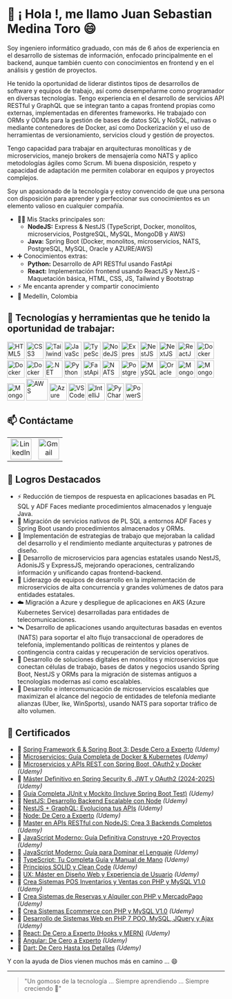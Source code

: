 # 👋 ¡ Hola !, me llamo Juan Sebastian Medina Toro 😄

Soy ingeniero informático graduado, con más de 6 años de experiencia en el desarrollo de sistemas de información, enfocado principalmente en el backend, aunque también cuento con conocimientos en frontend y en el análisis y gestión de proyectos.
 
He tenido la oportunidad de liderar distintos tipos de desarrollos de software y equipos de trabajo, así como desempeñarme como programador en diversas tecnologías. Tengo experiencia en el desarrollo de servicios API RESTful y GraphQL que se integran tanto a capas frontend propias como externas, implementadas en diferentes frameworks. He trabajado con ORMs y ODMs para la gestión de bases de datos SQL y NoSQL, nativas o mediante contenedores de Docker, así como Dockerización y el uso de herramientas de versionamiento, servicios cloud y gestión de proyectos.

Tengo capacidad para trabajar en arquitecturas monolíticas y de microservicios, manejo brokers de mensajería como NATS y aplico metodologías ágiles como Scrum. Mi buena disposición, respeto y capacidad de adaptación me permiten colaborar en equipos y proyectos complejos.

Soy un apasionado de la tecnología y estoy convencido de que una persona con disposición para aprender y perfeccionar sus conocimientos es un elemento valioso en cualquier compañía.

- 🧑‍💻 Mis Stacks principales son:
  - <b>NodeJS:</b> Express & NestJS (TypeScript, Docker, monolitos, microservicios, PostgreSQL, MySQL, MongoDB y AWS)
  - <b>Java:</b> Spring Boot (Docker, monolitos, microservicios, NATS, PostgreSQL, MySQL, Oracle y AZURE/AWS)
- ➕ Conocimientos extras:
  - <b>Python:</b> Desarrollo de API RESTful usando FastApi
  - <b>React:</b> Implementación frontend usando ReactJS y NextJS - Maquetación básica, HTML, CSS, JS, Tailwind y Bootstrap
- ⚡ Me encanta aprender y compartir conocimiento
- 📍 Medellín, Colombia

## 🚀 Tecnologías y herramientas que he tenido la oportunidad de trabajar:

<p align="left">
  <!-- HTML5 -->
  <img src="https://cdn.jsdelivr.net/gh/devicons/devicon/icons/html5/html5-original.svg" alt="HTML5" width="40" height="40"/>
  <!-- CSS3 -->
  <img src="https://cdn.jsdelivr.net/gh/devicons/devicon/icons/css3/css3-original.svg" alt="CSS3" width="40" height="40"/>
  <!-- TailwindCSS -->
  <img src="https://upload.wikimedia.org/wikipedia/commons/d/d5/Tailwind_CSS_Logo.svg" alt="TailwindCSS" width="40" height="40"/>
  <!-- JavaScript -->
  <img src="https://cdn.jsdelivr.net/gh/devicons/devicon/icons/javascript/javascript-original.svg" alt="JavaScript" width="40" height="40"/>
  <!-- TypeScript -->
  <img src="https://cdn.jsdelivr.net/gh/devicons/devicon/icons/typescript/typescript-original.svg" alt="TypeScript" width="40" height="40"/>
  <!-- NodeJS -->
  <img src="https://cdn.jsdelivr.net/gh/devicons/devicon/icons/nodejs/nodejs-original.svg" alt="NodeJS" width="40" height="40"/>
  <!-- ExpressJS -->
  <img src="https://www.peanutsquare.com/wp-content/uploads/2024/04/Express.png" width="40" height="40" alt="ExpressJS"/>
  <!-- NestJS -->
  <img src="https://nestjs.com/img/logo-small.svg" alt="NestJS" width="40" height="40"/>
  <!-- NextJS -->
  <img src="https://cdn.jsdelivr.net/gh/devicons/devicon/icons/nextjs/nextjs-original.svg" alt="NextJS" width="40" height="40"/>
  <!-- ReactJS -->
  <img src="https://cdn.jsdelivr.net/gh/devicons/devicon/icons/react/react-original.svg" alt="ReactJS" width="40" height="40"/>
  <!-- Docker -->
  <img src="https://cdn.jsdelivr.net/gh/devicons/devicon/icons/docker/docker-original.svg" alt="Docker" width="40" height="40"/>
  <!-- Java -->
  <img src="https://www.manualweb.net/img/logos/java.png" alt="Docker" width="40" height="40"/>
  <!-- Spring Boot -->
  <img src="https://www.contentside.com/wp-content/uploads/2015/01/spring-boot-logo.png" alt="Docker" width="40" height="40"/>
  <!-- .NET -->
  <img src="https://cdn.jsdelivr.net/gh/devicons/devicon/icons/dotnetcore/dotnetcore-original.svg" alt=".NET" width="40" height="40"/>
  <!-- Python -->
  <img src="https://cdn.jsdelivr.net/gh/devicons/devicon/icons/python/python-original.svg" alt="Python" width="40" height="40"/>
  <!-- Python FastApi -->
  <img src="https://svgmix.com/uploads/skillicons/151df7-fastapi.svg" alt="FastApi" width="40" height="40"/>
  <!-- NATS -->
  <img src="https://nats.io/img/nats-icon-color.svg" alt="NATS" width="40" height="40"/>
  <!-- PostgreSQL -->
  <img src="https://cdn.jsdelivr.net/gh/devicons/devicon/icons/postgresql/postgresql-original.svg" alt="PostgreSQL" width="40" height="40"/>
  <!-- MySQL -->
  <img src="https://cdn.jsdelivr.net/gh/devicons/devicon/icons/mysql/mysql-original.svg" alt="MySQL" width="40" height="40"/>
  <!-- Oracle -->
  <img src="https://cdn.jsdelivr.net/gh/devicons/devicon/icons/oracle/oracle-original.svg" alt="Oracle" width="40" height="40"/>
  <!-- MongoDB -->
  <img src="https://cdn.jsdelivr.net/gh/devicons/devicon/icons/mongodb/mongodb-original.svg" alt="MongoDB" width="40" height="40"/>
  <!-- TypeORM -->
  <img src="https://vectorseek.com/wp-content/uploads/2024/07/TypeORM-Logo-Vector-Logo-Vector.svg--300x271.png" alt="MongoDB" width="40" height="40"/>
  <!-- PrismaORM -->
  <img src="https://img.icons8.com/?size=512&id=zJh5Gyrd6ZKu&format=png" alt="MongoDB" width="40" height="40"/>
  <!-- AWS -->
  <img src="https://tesslogs.com/wp-content/uploads/2024/10/Amazon-Web-Services-AWS-Logo.png" width="50" height="50" alt="AWS"/>
  <!-- Azure DevOps -->
  <img src="https://cdn.jsdelivr.net/gh/devicons/devicon/icons/azuredevops/azuredevops-original.svg" alt="Azure DevOps" width="40" height="40"/>
  <!-- Editor Visual Studio Code -->
  <img src="https://cdn.jsdelivr.net/gh/devicons/devicon/icons/vscode/vscode-original.svg" alt="VSCode" width="40" height="40"/>
  <!-- Editor IntelliJ -->
  <img src="https://cdn.jsdelivr.net/gh/devicons/devicon/icons/intellij/intellij-original.svg" alt="IntelliJ" width="40" height="40"/>
  <!-- Editor Visual PyCharm -->
  <img src="https://cdn.jsdelivr.net/gh/devicons/devicon/icons/pycharm/pycharm-original.svg" alt="PyCharm" width="40" height="40"/>
  <!-- Editor Visual Studio Code -->
  <img src="https://cdn.jsdelivr.net/gh/devicons/devicon/icons/powershell/powershell-original.svg" alt="PowerShell" width="40" height="40"/>
</p>

<h2>📫 Contáctame</h2>

<table align="center" border="0">
  <tr>
    <td align="center">
      <a href="https://www.linkedin.com/in/juan-sebastian-medina-toro-887491249/" target="_blank">
        <img src="https://cdn.jsdelivr.net/gh/devicons/devicon/icons/linkedin/linkedin-original.svg" width="48" height="48" alt="LinkedIn"/>
      </a>
      <br/>
      <sub>
        <a href="https://www.linkedin.com/in/juan-sebastian-medina-toro-887491249/" target="_blank">
        </a>
      </sub>
    </td>
    <td align="center">
      <a href="mailto:JSebastian19952011@gmail.com" target="_blank">
        <img src="https://cdn.jsdelivr.net/gh/devicons/devicon/icons/google/google-original.svg" width="48" height="48" alt="Gmail"/>
      </a>
      <br/>
      <sub>
        <a href="mailto:JSebastian19952011@gmail.com" target="_blank"></a>
      </sub>
    </td>
  </tr>
</table>

## 🚀 Logros Destacados

- ⚡ Reducción de tiempos de respuesta en aplicaciones basadas en PL SQL y ADF Faces mediante procedimientos almacenados y lenguaje Java.
- 🔄 Migración de servicios nativos de PL SQL a entornos ADF Faces y Spring Boot usando procedimientos almacenados y ORMs.
- 🧠 Implementación de estrategias de trabajo que mejoraban la calidad del desarrollo y el rendimiento mediante arquitecturas y patrones de diseño.
- 🧩 Desarrollo de microservicios para agencias estatales usando NestJS, AdonisJS y ExpressJS, mejorando operaciones, centralizando información y unificando capas frontend-backend.
- 👥 Liderazgo de equipos de desarrollo en la implementación de microservicios de alta concurrencia y grandes volúmenes de datos para entidades estatales.
- ☁️ Migración a Azure y despliegue de aplicaciones en AKS (Azure Kubernetes Service) desarrolladas para entidades de telecomunicaciones.
- 🛰️ Desarrollo de aplicaciones usando arquitecturas basadas en eventos (NATS) para soportar el alto flujo transaccional de operadores de telefonía, implementando políticas de reintentos y planes de contingencia contra caidas y recuperación de servicios operativos.
- 🔧 Desarrollo de soluciones digitales en monolitos y microservicios que conectan células de trabajo, bases de datos y negocios usando Spring Boot, NestJS y ORMs para la migración de sistemas antiguos a tecnologías modernas así como escalables.
- 🚀 Desarrollo e intercomunicación de microservicios escalables que maximizan el alcance del negocio de entidades de telefonía mediante alianzas (Uber, Ike, WinSports), usando NATS para soportar tráfico de alto volumen.

## 🏅 Certificados

- 📜 <a href="https://udemy-certificate.s3.amazonaws.com/pdf/UC-27f31dfe-51cf-41e7-96c1-f0a26e286339.pdf" target="_blank">Spring Framework 6 & Spring Boot 3: Desde Cero a Experto</a> _(Udemy)_
- 📜 <a href="https://udemy-certificate.s3.amazonaws.com/pdf/UC-decb58e1-3cf3-46c0-8d9c-eb2ff6f51daa.pdf" target="_blank">Microservicios: Guía Completa de Docker & Kubernetes</a> _(Udemy)_
- 📜 <a href="https://udemy-certificate.s3.amazonaws.com/pdf/UC-33e05934-d253-485f-87e6-80796543982c.pdf" target="_blank">Microservicios y APIs REST con Spring Boot, OAuth2 y Docker</a> _(Udemy)_
- 📜 <a href="https://udemy-certificate.s3.amazonaws.com/pdf/UC-06360624-9dab-4853-a5aa-f632002add44.pdf" target="_blank">Máster Definitivo en Spring Security 6, JWT y OAuth2 (2024-2025)</a> _(Udemy)_
- 📜 <a href="https://udemy-certificate.s3.amazonaws.com/pdf/UC-128d2ab4-4892-4cef-8844-1087b011644a.pdf" target="_blank">Guía Completa JUnit y Mockito (Incluye Spring Boot Test)</a> _(Udemy)_
- 📜 <a href="https://udemy-certificate.s3.amazonaws.com/pdf/UC-c9d20f26-8bc5-49f0-9f88-dc4849e572b3.pdf" target="_blank">NestJS: Desarrollo Backend Escalable con Node</a> _(Udemy)_
- 📜 <a href="https://udemy-certificate.s3.amazonaws.com/pdf/UC-eba6467c-6d7d-40b2-a9b6-da79a91b628a.pdf" target="_blank">NestJS + GraphQL: Evoluciona tus APIs</a> _(Udemy)_
- 📜 <a href="https://udemy-certificate.s3.amazonaws.com/pdf/UC-933d9d43-6d75-4862-9ebc-ccb281cb09a4.pdf" target="_blank">Node: De Cero a Experto</a> _(Udemy)_
- 📜 <a href="https://udemy-certificate.s3.amazonaws.com/pdf/UC-ae57cf1c-5a1a-4cf8-a801-188a09c22efb.pdf" target="_blank">Master en APIs RESTful con NodeJS: Crea 3 Backends Completos</a> _(Udemy)_
- 📜 <a href="https://udemy-certificate.s3.amazonaws.com/pdf/UC-1028e097-a851-4346-be19-fb7e3926e9ac.pdf" target="_blank">JavaScript Moderno: Guía Definitiva Construye +20 Proyectos</a> _(Udemy)_
- 📜 <a href="https://udemy-certificate.s3.amazonaws.com/pdf/UC-2e289177-fccc-421e-be1e-40e75bdee18d.pdf" target="_blank">JavaScript Moderno: Guía para Dominar el Lenguaje</a> _(Udemy)_
- 📜 <a href="https://udemy-certificate.s3.amazonaws.com/pdf/UC-cb93b1f0-3595-4d02-8ea1-4252f5341e81.pdf" target="_blank">TypeScript: Tu Completa Guía y Manual de Mano</a> _(Udemy)_
- 📜 <a href="https://udemy-certificate.s3.amazonaws.com/pdf/UC-dfa3d556-cf29-411d-8fdc-487ab26f7fa7.pdf" target="_blank">Principios SOLID y Clean Code</a> _(Udemy)_
- 📜 <a href="https://udemy-certificate.s3.amazonaws.com/pdf/UC-bbe9e694-055d-4d2c-bf6a-6ee8954f80d7.pdf" target="_blank">UX: Máster en Diseño Web y Experiencia de Usuario</a> _(Udemy)_
- 📜 <a href="https://udemy-certificate.s3.amazonaws.com/pdf/UC-7977f537-bf1c-4587-8a6c-f4069c5e236b.pdf" target="_blank">Crea Sistemas POS Inventarios y Ventas con PHP y MySQL V1.0</a> _(Udemy)_
- 📜 <a href="https://udemy-certificate.s3.amazonaws.com/pdf/UC-93a84a6e-a9e5-4811-bce0-f97b310d91f9.pdf" target="_blank">Crea Sistemas de Reservas y Alquiler con PHP y MercadoPago</a> _(Udemy)_
- 📜 <a href="https://udemy-certificate.s3.amazonaws.com/pdf/UC-8944e861-039e-4f47-8f79-76acc9c5db71.pdf" target="_blank">Crea Sistemas Ecommerce con PHP y MySQL V1.0</a> _(Udemy)_
- 📜 <a href="https://udemy-certificate.s3.amazonaws.com/pdf/UC-LH00T0FN.pdf" target="_blank">Desarrollo de Sistemas Web en PHP 7 POO, MySQL, JQuery y Ajax</a> _(Udemy)_
- 📜 <a href="https://udemy-certificate.s3.amazonaws.com/pdf/UC-0b32a751-b89c-4994-b9ef-9a1b2991fb18.pdf" target="_blank">React: De Cero a Experto (Hooks y MERN)</a> _(Udemy)_
- 📜 <a href="https://udemy-certificate.s3.amazonaws.com/pdf/UC-20d9fd17-3b8c-45dd-827a-001b56f1b705.pdf" target="_blank">Angular: De Cero a Experto</a> _(Udemy)_
- 📜 <a href="https://udemy-certificate.s3.amazonaws.com/pdf/UC-92d8c8d7-6d25-419d-a0d0-683043669cb8.pdf" target="_blank">Dart: De Cero Hasta los Detalles</a> _(Udemy)_

Y con la ayuda de Dios vienen muchos más en camino ... 😄

---
> "Un gomoso de la tecnología ... Siempre aprendiendo ... Siempre creciendo 🚀"
